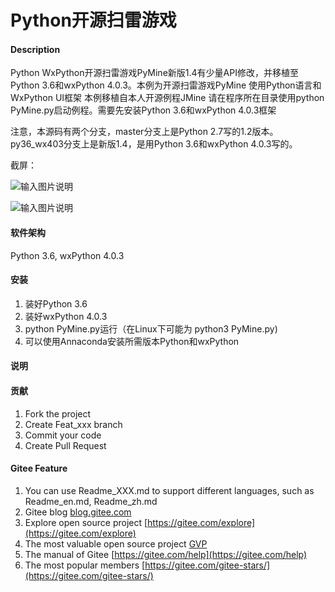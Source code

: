 # Python开源扫雷游戏

#### Description
Python WxPython开源扫雷游戏PyMine新版1.4有少量API修改，并移植至Python 3.6和wxPython 4.0.3。本例为开源扫雷游戏PyMine 使用Python语言和WxPython UI框架 本例移植自本人开源例程JMine 请在程序所在目录使用python PyMine.py启动例程。需要先安装Python 3.6和wxPython 4.0.3框架

注意，本源码有两个分支，master分支上是Python 2.7写的1.2版本。py36_wx403分支上是新版1.4，是用Python 3.6和wxPython 4.0.3写的。

截屏：

![输入图片说明](https://images.gitee.com/uploads/images/2018/1016/161439_4ce50801_1203742.png "pymine.png")

![输入图片说明](https://images.gitee.com/uploads/images/2018/1016/161450_4b3f81af_1203742.png "pymine_1.png")

#### 软件架构
Python 3.6, wxPython 4.0.3

#### 安装
1. 装好Python 3.6
2. 装好wxPython 4.0.3
3. python PyMine.py运行（在Linux下可能为 python3 PyMine.py)
4. 可以使用Annaconda安装所需版本Python和wxPython

#### 说明


#### 贡献

1. Fork the project
2. Create Feat_xxx branch
3. Commit your code
4. Create Pull Request


#### Gitee Feature

1. You can use Readme\_XXX.md to support different languages, such as Readme\_en.md, Readme\_zh.md
2. Gitee blog [blog.gitee.com](https://blog.gitee.com)
3. Explore open source project [https://gitee.com/explore](https://gitee.com/explore)
4. The most valuable open source project [GVP](https://gitee.com/gvp)
5. The manual of Gitee [https://gitee.com/help](https://gitee.com/help)
6. The most popular members  [https://gitee.com/gitee-stars/](https://gitee.com/gitee-stars/)